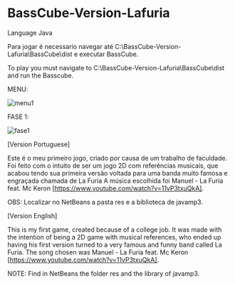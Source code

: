 ﻿# BassCube-Version-Lafuria

Language Java


Para jogar é necessario navegar até 
	C:\BassCube-Version-Lafuria\BassCube\dist 
					e executar BassCube.


To play you must navigate to
	C:\BassCube-Version-Lafuria\BassCube\dist 
					and run the Basscube.


MENU:

  ![menu1](https://user-images.githubusercontent.com/44451662/52386005-c44c3100-2a62-11e9-9059-b755e3fb5d00.PNG)

FASE 1:

  ![fase1](https://user-images.githubusercontent.com/44451662/52386006-c57d5e00-2a62-11e9-9f8f-0981611dd17d.PNG)


[Version Portuguese]

Este é o meu primeiro jogo, criado por causa de um trabalho de faculdade.
Foi feito com o intuito de ser um jogo 2D com referências musicais,
que acabou tendo sua primeira versão voltada para uma banda muito famosa e engraçada chamada de La Furia
A música escolhida foi Manuel - La Furia feat. Mc Keron [https://www.youtube.com/watch?v=11vP3txuQkA].

OBS: Localizar no NetBeans a pasta res e a biblioteca de javamp3.

[Version English]

This is my first game, created because of a college job.
It was made with the intention of being a 2D game with musical references,
who ended up having his first version turned to a very famous and funny band called La Furia.
The song chosen was Manuel - La Furia feat. Mc Keron [https://www.youtube.com/watch?v=11vP3txuQkA].

NOTE: Find in NetBeans the folder res and the library of javamp3.



